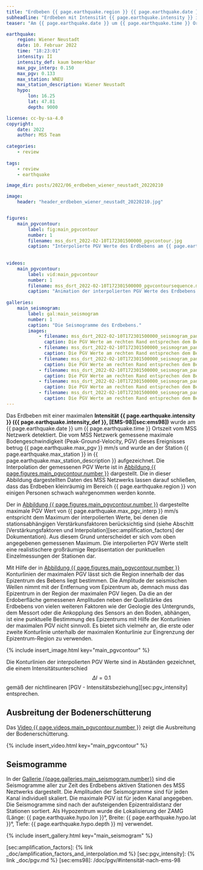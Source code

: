 ```yaml
---
title: "Erdbeben {{ page.earthquake.region }} {{ page.earthquake.date }}"
subheadline: "Erdbeben mit Intensität {{ page.earthquake.intensity }} im Raum {{ page.earthquake.region }}."
teaser: "Am {{ page.earthquake.date }} um {{ page.earthquake.time }} Ortszeit ereignete sich im Raum Wiener Neustadt ein Erdbeben mit der maximalen Intensität {{ page.earthquake.intensity }}. Die vom MSS Netzwerk aufgezeichnete maximale Bodengeschwindigkeit betrug {{ page.earthquake.max_pgv }} mm/s."

earthquake:
    region: Wiener Neustadt
    date: 10. Februar 2022
    time: "18:23:01"
    intensity: II
    intensity_def: kaum bemerkbar
    max_pgv_interp: 0.150
    max_pgv: 0.133
    max_station: WNEU
    max_station_description: Wiener Neustadt
    hypo:
        lon: 16.25
        lat: 47.81
        depth: 9000

license: cc-by-sa-4.0
copyright:
    date: 2022
    author: MSS Team
    
categories: 
    - review
    
tags:
    - review
    - earthquake

image_dir: posts/2022/06_erdbeben_wiener_neustadt_20220210

image:
    header: "header_erdbeben_wiener_neustadt_20220210.jpg"


figures:
    main_pgvcontour:
        label: fig:main_pgvcontour
        number: 1
        filename: mss_dsrt_2022-02-10T172301500000_pgvcontour.jpg
        caption: "Interpolierte PGV Werte des Erdbebens am {{ page.earthquake.date }} um {{ page.earthquake.time }} Ortszeit. Bei den interpolierten Daten wurden die stationsabhängigen Verstärkungsfaktoren berücksichtigt. Die Farben der Stationsmarker (gefüllte Kreise) entsprechen den an diesen Orten gemessenen Werten ohne Berücksichtigung der Verstärkungsfaktoren."
        
        
videos:
    main_pgvcontour:
        label: vid:main_pgvcontour
        number: 1
        filename: mss_dsrt_2022-02-10T172301500000_pgvcontoursequence.mp4
        caption: "Animation der interpolierten PGV Werte des Erdbebens am {{ page.earthquake.date }} um {{ page.earthquake.time }} Ortszeit. Der Zeitunterschied zwischen zwei Bildern entspricht 1 Sekunde."
        
galleries:
    main_seismogram:
        label: gal:main_seismogram
        number: 1
        caption: "Die Seismogramme des Erdbebens."
        images:
            - filename: mss_dsrt_2022-02-10T172301500000_seismogram_panel_00.jpg
              caption: Die PGV Werte am rechten Rand entsprechen dem Betrag der maximalen PGV.
            - filename: mss_dsrt_2022-02-10T172301500000_seismogram_panel_01.jpg
              caption: Die PGV Werte am rechten Rand entsprechen dem Betrag der maximalen PGV.
            - filename: mss_dsrt_2022-02-10T172301500000_seismogram_panel_02.jpg
              caption: Die PGV Werte am rechten Rand entsprechen dem Betrag der maximalen PGV.
            - filename: mss_dsrt_2022-02-10T172301500000_seismogram_panel_03.jpg
              caption: Die PGV Werte am rechten Rand entsprechen dem Betrag der maximalen PGV.
            - filename: mss_dsrt_2022-02-10T172301500000_seismogram_panel_04.jpg
              caption: Die PGV Werte am rechten Rand entsprechen dem Betrag der maximalen PGV.
            - filename: mss_dsrt_2022-02-10T172301500000_seismogram_panel_05.jpg
              caption: Die PGV Werte am rechten Rand entsprechen dem Betrag der maximalen PGV.
---
```


Das Erdbeben mit einer maximalen **Intensität {{ page.earthquake.intensity }} ({{ page.earthquake.intensity_def }}, [EMS-98][sec:ems98])** wurde am {{ page.earthquake.date }} um {{ page.earthquake.time }} Ortszeit vom MSS Netzwerk detektiert. Die vom MSS Netzwerk gemessene maximale Bodengeschwindigkeit (Peak-Ground-Velocity, PGV) dieses Ereignisses betrug {{ page.earthquake.max_pgv }} mm/s und wurde an der Station {{ page.earthquake.max_station }} in {{ page.earthquake.max_station_description }} aufgezeichnet. Die Interpolation der gemessenen PGV Werte ist in [Abbildung {{ page.figures.main_pgvcontour.number }}][fig:main_pgvcontour] dargestellt. Die in dieser Abbildung dargestellten Daten des MSS Netzwerks lassen darauf schließen, dass das Erdbeben kleinräumig im Bereich {{ page.earthquake.region }} von einigen Personen schwach wahrgenommen werden konnte.

Der in [Abbildung {{ page.figures.main_pgvcontour.number }}][fig:main_pgvcontour] dargestellte maximale PGV Wert von {{ page.earthquake.max_pgv_interp }} mm/s entspricht dem Maximum der interpolierten Werte, bei denen die stationsabhängigen Verstärkunsfaktoren berücksichtig sind (siehe Abschitt [Verstärkungsfaktoren und Interpolation][sec:amplification_factors] der Dokumentation). Aus diesem Grund unterscheidet er sich vom oben angegebenen gemessenen Maximum. Die interpolierten PGV Werte stellt eine realistischere großräumige Repräsentation der punktuellen Einzelmessungen der Stationen dar.

Mit Hilfe der in  [Abbildung {{ page.figures.main_pgvcontour.number }}][fig:main_pgvcontour] Konturlinien der maximalen PGV lässt sich die Region innerhalb der das Epizentrum des Bebens liegt bestimmen. Die Amplitude der seismischen Wellen nimmt mit der Entfernung vom Epizentrum ab, demnach muss das Epizentrum in der Region der maximalen PGV liegen. Da die an der Erdoberfläche gemessenen Amplituden neben der Quellstärke des Erdbebens von vielen weiteren Faktoren wie der Geologie des Untergrunds, dem Messort oder die Ankopplung des Sensors an den Boden, abhängen, ist eine punktuelle Bestimmung des Epizentrums mit Hilfe der Konturlinien der maximalen PGV nicht sinnvoll. Es bietet sich vielmehr an, die erste oder zweite Konturlinie unterhalb der maximalen Konturlinie zur Eingrenzung der Epizentrum-Region zu verwenden. 


{% include insert_image.html key="main_pgvcontour" %}

Die Konturlinien der interpolierten PGV Werte sind in Abständen gezeichnet, die einem Intensitätsunterschied $$ \Delta I = 0.1 $$ gemäß der nichtlinearen [PGV - Intensitätsbeziehung][sec:pgv_intensity] entsprechen.

## Ausbreitung der Bodenerschütterung
Das [Video {{ page.videos.main_pgvcontour.number }}][vid:main_pgvcontour] zeigt die Ausbreitung der Bodenerschütterung.

{% include insert_video.html key="main_pgvcontour" %}


## Seismogramme

In der [Gallerie {{page.galleries.main_seismogram.number}}][gal:main_seismogram] sind die Seismogramme aller zur Zeit des Erdbebens aktiven Stationen des MSS Neztwerks dargestellt. Die Amplituden der Seismogramme sind für jeden Kanal individuell skaliert. Die maximale PGV ist für jeden Kanal angegeben. Die Seismogramme sind nach der aufsteigenden Epizentraldistanz der Stationen sortiert. Als Hypozentrum wurde die Lokalisierung der ZAMG (Länge: {{ page.earthquake.hypo.lon }}°, Breite: {{ page.earthquake.hypo.lat }}°, Tiefe: {{ page.earthquake.hypo.depth }} m) verwendet.

{% include insert_gallery.html key="main_seismogram" %}


[sec:amplification_factors]: {% link _doc/amplification_factors_and_interpolation.md %}
[sec:pgv_intensity]: {% link _doc/pgv.md %}
[sec:ems98]: /doc/pgv/#intensität-nach-ems-98

[fig:main_pgvcontour]: #{{page.figures.main_pgvcontour.label}}

[vid:main_pgvcontour]: #{{page.videos.main_pgvcontour.label}}

[gal:main_seismogram]: #{{page.galleries.main_seismogram.label}}

